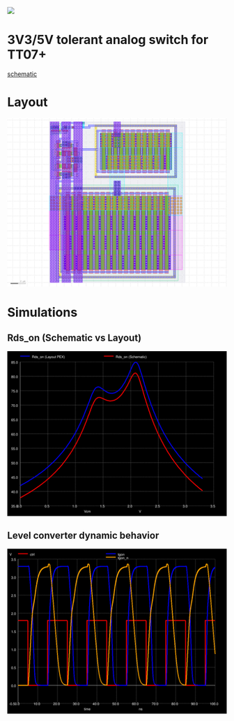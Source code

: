 ![](../../workflows/lvs/badge.svg)

# 3V3/5V tolerant analog switch for TT07+

[schematic](https://xschem-viewer.com/?file=https://github.com/TinyTapeout/tt-multiplexer/blob/main/asw/sky130/tt_asw_3v3/xschem/tt_asw_3v3.sch)

# Layout

![layout](docs/layout.png)

# Simulations

## Rds\_on (Schematic vs Layout)

![sim](docs/rdson.svg)

## Level converter dynamic behavior

![sim](docs/lvl_shift.svg)
